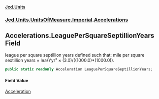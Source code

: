 #### [Jcd.Units](index.md 'index')

### [Jcd.Units.UnitsOfMeasure.Imperial](Jcd.Units.UnitsOfMeasure.Imperial.md 'Jcd.Units.UnitsOfMeasure.Imperial').[Accelerations](Accelerations.md 'Jcd.Units.UnitsOfMeasure.Imperial.Accelerations')

## Accelerations.LeaguePerSquareSeptillionYears Field

league per square septillion years defined such that: mile per square sextillion years = lea/Yyr² ×
(3.0)/((1000.0)*(1000.0)).

```csharp
public static readonly Acceleration LeaguePerSquareSeptillionYears;
```

#### Field Value

[Acceleration](Acceleration.md 'Jcd.Units.UnitTypes.Acceleration')